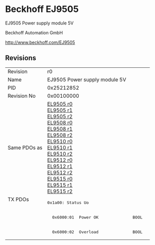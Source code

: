 # Beckhoff EJ9505

EJ9505 Power supply module 5V

Beckhoff Automation GmbH

http://www.beckhoff.com/EJ9505

## Revisions
<table>
<tr >
<td>Revision</td>
<td><div class="foo">r0</div></td>
</tr>
<tr >
<td>Name</td>
<td><div class="foo">EJ9505 Power supply module 5V</div></td>
</tr>
<tr >
<td>PID</td>
<td><div class="foo">0x25212852</div></td>
</tr>
<tr >
<td>Revision No</td>
<td>0x00100000</td>
</tr>
<tr >
<td>Same PDOs as</td>
<td><a href="EL9505">EL9505 r0</a><br/><a href="EL9505">EL9505 r1</a><br/><a href="EL9505">EL9505 r2</a><br/><a href="EL9508">EL9508 r0</a><br/><a href="EL9508">EL9508 r1</a><br/><a href="EL9508">EL9508 r2</a><br/><a href="EL9510">EL9510 r0</a><br/><a href="EL9510">EL9510 r1</a><br/><a href="EL9510">EL9510 r2</a><br/><a href="EL9512">EL9512 r0</a><br/><a href="EL9512">EL9512 r1</a><br/><a href="EL9512">EL9512 r2</a><br/><a href="EL9515">EL9515 r0</a><br/><a href="EL9515">EL9515 r1</a><br/><a href="EL9515">EL9515 r2</a></td>
</tr>
<tr class="txpdo pdosection">
<td rowspan=3 valign=top>TX PDOs</td>
<td><pre>0x1a00: Status Uo</pre></td>
<td></td>
</tr>
<tr class="txpdo">
<td><pre>  0x6000:01  Power OK              BOOL</pre></td>
</tr>
<tr class="txpdo">
<td><pre>  0x6000:02  Overload              BOOL</pre></td>
</tr>
</table>
